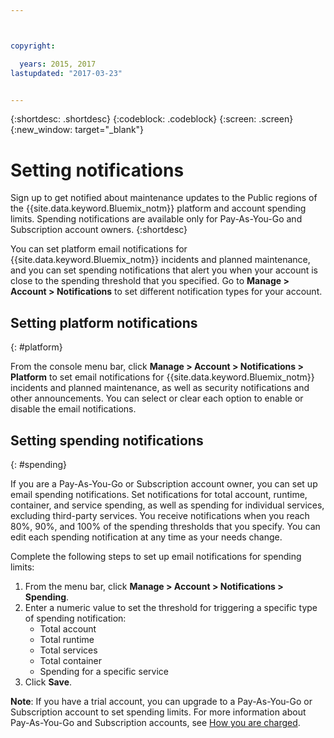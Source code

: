 ```yaml
---



copyright:

  years: 2015, 2017
lastupdated: "2017-03-23"


---
```


{:shortdesc: .shortdesc}
{:codeblock: .codeblock}
{:screen: .screen}
{:new_window: target="_blank"}

# Setting notifications
Sign up to get notified about maintenance updates to the Public regions of the {{site.data.keyword.Bluemix_notm}} platform and account spending limits. Spending notifications are available only for Pay-As-You-Go and Subscription account owners.
{:shortdesc}

You can set platform email notifications for {{site.data.keyword.Bluemix_notm}} incidents and planned maintenance, and you can set spending notifications that alert you when your account is close to the spending threshold that you specified. Go to **Manage > Account > Notifications** to set different notification types for your account.

## Setting platform notifications
{: #platform}

From the console menu bar, click **Manage > Account > Notifications > Platform** to set email notifications for {{site.data.keyword.Bluemix_notm}} incidents and planned maintenance, as well as security notifications and other announcements. You can select or clear each option to enable or disable the email notifications.

## Setting spending notifications
{: #spending}

If you are a Pay-As-You-Go or Subscription account owner, you can set up email spending notifications. Set notifications for total account, runtime, container, and service spending, as well as spending for individual services, excluding third-party services. You receive notifications when you reach 80%, 90%, and 100% of the spending thresholds that you specify. You can edit each spending notification at any time as your needs change.

Complete the following steps to set up email notifications for spending limits:
1. From the menu bar, click **Manage > Account > Notifications > Spending**. 
2. Enter a numeric value to set the threshold for triggering a specific type of spending notification:
    * Total account
    * Total runtime
    * Total services
    * Total container
    * Spending for a specific service
3. Click **Save**.

**Note**: If you have a trial account, you can upgrade to a Pay-As-You-Go or Subscription account to set spending limits. For more information about Pay-As-You-Go and Subscription accounts, see [How you are charged](/docs/pricing/how_charged.html).

